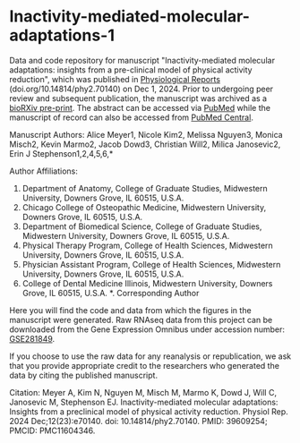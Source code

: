 # Inactivity-mediated-molecular-adaptations-1
Data and code repository for manuscript "Inactivity-mediated molecular adaptations: insights from a pre-clinical model of physical activity reduction", which was published in [Physiological Reports](https://physoc.onlinelibrary.wiley.com/doi/10.14814/phy2.70140) (doi.org/10.14814/phy2.70140) on Dec 1, 2024. Prior to undergoing peer review and subsequent publication, the manuscript was archived as a [bioRXiv pre-print](https://doi.org/10.1101/2024.09.17.613551 ). The abstract can be accessed via [PubMed](https://pubmed.ncbi.nlm.nih.gov/39609254/) while the manuscript of record can also be accessed from [PubMed Central](https://pmc.ncbi.nlm.nih.gov/articles/PMC11604346/).

Manuscript Authors: 
Alice Meyer1, Nicole Kim2, Melissa Nguyen3, Monica Misch2, Kevin Marmo2, Jacob Dowd3, Christian Will2, Milica Janosevic2, Erin J Stephenson1,2,4,5,6,*

Author Affiliations: 
1. Department of Anatomy, College of Graduate Studies, Midwestern University, Downers Grove, IL 60515, U.S.A.
2. Chicago College of Osteopathic Medicine, Midwestern University, Downers Grove, IL 60515, U.S.A.
3. Department of Biomedical Science, College of Graduate Studies, Midwestern University, Downers Grove, IL 60515, U.S.A.
4. Physical Therapy Program, College of Health Sciences, Midwestern University, Downers Grove, IL 60515, U.S.A.
5. Physician Assistant Program, College of Health Sciences, Midwestern University, Downers Grove, IL 60515, U.S.A.
6. College of Dental Medicine Illinois, Midwestern University, Downers Grove, IL 60515, U.S.A.
*. Corresponding Author

Here you will find the code and data from which the figures in the manuscript were generated. Raw RNAseq data from this project can be downloaded from the Gene Expression Omnibus under accession number: [GSE281849](https://www.ncbi.nlm.nih.gov/geo/query/acc.cgi?acc=GSE281849).

If you choose to use the raw data for any reanalysis or republication, we ask that you provide appropriate credit to the researchers who generated the data by citing the published manuscript.

Citation: Meyer A, Kim N, Nguyen M, Misch M, Marmo K, Dowd J, Will C, Janosevic M, Stephenson EJ. Inactivity-mediated molecular adaptations: Insights from a preclinical model of physical activity reduction. Physiol Rep. 2024 Dec;12(23):e70140. doi: 10.14814/phy2.70140. PMID: 39609254; PMCID: PMC11604346.
